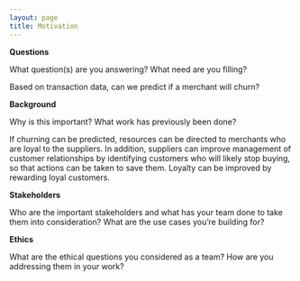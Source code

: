 ```yaml
---
layout: page
title: Motivation
---
```


**Questions**

What question(s) are you answering?
What need are you filling?

Based on transaction data, can we predict if a merchant will churn? 

**Background**

Why is this important?
What work has previously been done?

If churning can be predicted, resources can be directed to merchants who are loyal to the suppliers. In addition, suppliers can improve management of customer relationships by identifying customers who will likely stop buying, so that actions can be taken to save them. Loyalty can be improved by rewarding loyal customers. 

**Stakeholders**

Who are the important stakeholders and what has your team done to take them into consideration?
What are the use cases you’re building for? 

**Ethics**

What are the ethical questions you considered as a team?
How are you addressing them in your work?
